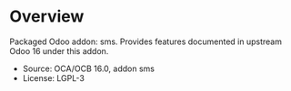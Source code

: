# Overview

Packaged Odoo addon: sms. Provides features documented in upstream Odoo 16 under this addon.

- Source: OCA/OCB 16.0, addon sms
- License: LGPL-3
